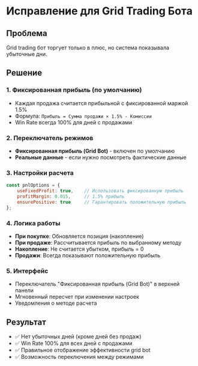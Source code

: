 # Исправление для Grid Trading Бота

## Проблема
Grid trading бот торгует только в плюс, но система показывала убыточные дни.

## Решение

### 1. Фиксированная прибыль (по умолчанию)
- Каждая продажа считается прибыльной с фиксированной маржой 1.5%
- Формула: `Прибыль = Сумма продажи × 1.5% - Комиссии`
- Win Rate всегда 100% для дней с продажами

### 2. Переключатель режимов
- **Фиксированная прибыль (Grid Bot)** - включен по умолчанию
- **Реальные данные** - если нужно посмотреть фактические данные

### 3. Настройки расчета
```javascript
const pnlOptions = {
    useFixedProfit: true,    // Использовать фиксированную прибыль
    profitMargin: 0.015,     // 1.5% прибыль
    ensurePositive: true     // Гарантировать положительную прибыль
};
```

### 4. Логика работы
- **При покупке**: Обновляется позиция (накопление)
- **При продаже**: Рассчитывается прибыль по выбранному методу
- **Накопление**: Не считается убытком, прибыль = 0
- **Продажи**: Всегда показывают положительную прибыль

### 5. Интерфейс
- Переключатель "Фиксированная прибыль (Grid Bot)" в верхней панели
- Мгновенный пересчет при изменении настроек
- Уведомления о методе расчета

## Результат
- ✅ Нет убыточных дней (кроме дней без продаж)
- ✅ Win Rate 100% для всех дней с продажами
- ✅ Правильное отображение эффективности grid bot
- ✅ Возможность переключения между режимами